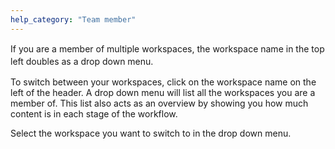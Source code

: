 ```yaml
---
help_category: "Team member"
---
```


If you are a member of multiple workspaces, <span style="line-height:
1.42857143;">the workspace name in the top left doubles as a drop down
menu.

To switch between your workspaces, click on the workspace name on the
left of the header. A drop down menu will list all the workspaces you
are a member of. This list also acts as an overview by showing you how
much content is in each stage of the workflow.

Select the workspace you want to switch to in the drop down menu.

